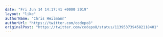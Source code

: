 ```yaml
---
date: "Fri Jun 14 14:17:41 +0000 2019"
layout: "like"
authorName: "Chris Heilmann"
authorUrl: "https://twitter.com/codepo8"
originalPost: "https://twitter.com/codepo8/status/1139537394582118401"
---
```

